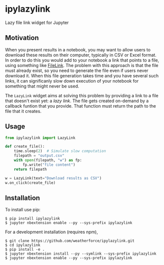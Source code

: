 ipylazylink
===============================

Lazy file link widget for Jupyter

Motivation
----------

When you present results in a notebook, you may want to allow users to download
these results on their computer, typically in CSV or Excel format. In order to
do this you would add to your notebook a link that points to a file, using
something like
[FileLink](https://ipython.org/ipython-doc/3/api/generated/IPython.display.html#IPython.display.FileLink).
The problem with this approach is that the file must already exist, so you need to
generate the file even if users never download it. When this file generation takes time and you have several such links, it can significanly slow down execution
of your notebook for something that might never be used.

The `LazyLink` widget aims at solving this problem by providing a link to a
file that doesn't exist yet: a *lazy link*. The file gets created on-demand by a callback
funtion that you provide. That function must return the path to the file that
it creates.

Usage
-----

```python
from ipylazylink import LazyLink

def create_file():
    time.sleep(2)  # Simulate slow computation
    filepath = "output.csv"
    with open(filepath, "w") as fp:
        fp.write("file content")
    return filepath

w = LazyLink(text="Download results as CSV")
w.on_click(create_file)
```


Installation
------------

To install use pip:

    $ pip install ipylazylink
    $ jupyter nbextension enable --py --sys-prefix ipylazylink


For a development installation (requires npm),

    $ git clone https://github.com/weatherforce/ipylazylink.git
    $ cd ipylazylink
    $ pip install -e .
    $ jupyter nbextension install --py --symlink --sys-prefix ipylazylink
    $ jupyter nbextension enable --py --sys-prefix ipylazylink

